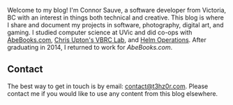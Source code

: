 Welcome to my blog! I'm Connor Sauve, a software developer from Victoria, BC with an interest in things both technical and creative. This blog is where I share and document my projects in software, photography, digital art, and gaming. I studied computer science at UVic and did co-ops with [AbeBooks.com](http://www.abebooks.com/), [Chris Upton's VBRC Lab](http://athena.bioc.uvic.ca/), and [Helm Operations](http://www.helmoperations.com/). After graduating in 2014, I returned to work for *AbeBooks.com*.

## Contact
The best way to get in touch is by email: [contact@t3hz0r.com](mailto:contact@t3hz0r.com). Please contact me if you would like to use any content from this blog elsewhere.
